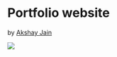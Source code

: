 # Portfolio website

by  <a href="https://github.com/azzzey5" rel="azzzey5">Akshay Jain</a>

 <a href="https://azzzey5.github.io/" rel="azzzey5">![](img/banner.jpg)</a>
